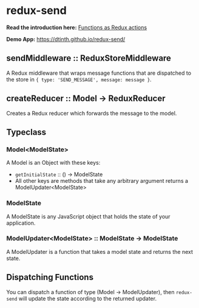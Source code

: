# redux-send

__Read the introduction here:__ [Functions as Redux actions](https://medium.com/@dtinth/functions-as-redux-actions-8d49302d1d3b)

__Demo App:__ https://dtinth.github.io/redux-send/


## sendMiddleware :: ReduxStoreMiddleware

A Redux middleware that wraps message functions that are dispatched to the store in `{ type: 'SEND_MESSAGE', message: message }`.


## createReducer :: Model &rarr; ReduxReducer

Creates a Redux reducer which forwards the message to the model.


## Typeclass

### Model&lt;ModelState&gt;

A Model is an Object with these keys:

- `getInitialState` :: () &rarr; ModelState
- All other keys are methods that take any arbitrary argument returns a ModelUpdater&lt;ModelState&gt;


### ModelState

A ModelState is any JavaScript object that holds the state of your application.


### ModelUpdater&lt;ModelState&gt; :: ModelState &rarr; ModelState

A ModelUpdater is a function that takes a model state and returns the next state.


## Dispatching Functions

You can dispatch a function of type (Model &rarr; ModelUpdater), then `redux-send` will update the state according to the returned updater.
